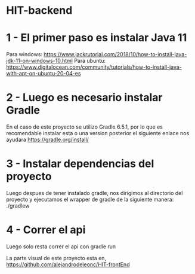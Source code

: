 # HIT-backend


# 1 - El primer paso es instalar Java 11
Para windows:
https://www.jackrutorial.com/2018/10/how-to-install-java-jdk-11-on-windows-10.html
Para ubuntu:
https://www.digitalocean.com/community/tutorials/how-to-install-java-with-apt-on-ubuntu-20-04-es

# 2 - Luego es necesario instalar Gradle

En el caso de este proyecto se utilizo Gradle 6.5.1, por lo que es recomendable instalar esta o una version posterior el siguiente enlace nos ayudara 
https://gradle.org/install/

# 3 - Instalar dependencias del proyecto

Luego despues de tener instalado gradle, nos dirigimos al directorio del proyecto y ejecutamos el wrapper de gradle de la siguiente manera: 
./gradlew


# 4 - Correr el api
  
 Luego solo resta correr el api con gradle run
 
 
 
 
La parte visual de este proyecto esta en,  https://github.com/alejandrodeleonc/HIT-frontEnd

